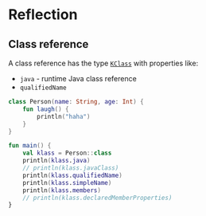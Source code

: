 # Reflection

## Class reference

A class reference has the type [`KClass`](https://kotlinlang.org/api/latest/jvm/stdlib/kotlin.reflect/-k-class/) with properties like:

* `java` - runtime Java class reference
* `qualifiedName`

```kotlin
class Person(name: String, age: Int) {
    fun laugh() { 
        println("haha")
    }
}

fun main() {
    val klass = Person::class
    println(klass.java)
    // println(klass.javaClass)
    println(klass.qualifiedName)
    println(klass.simpleName)
    println(klass.members)
    // println(klass.declaredMemberProperties)
}
```
